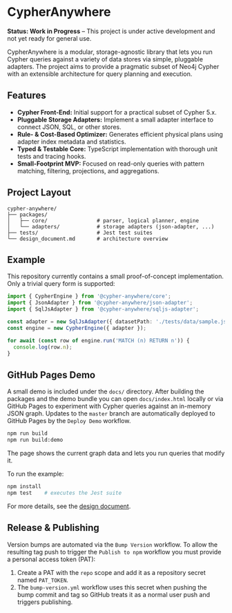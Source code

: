 # CypherAnywhere

**Status: Work in Progress** – This project is under active development and not yet ready for general use.

CypherAnywhere is a modular, storage-agnostic library that lets you run Cypher queries against a variety of data stores via simple, pluggable adapters. The project aims to provide a pragmatic subset of Neo4j Cypher with an extensible architecture for query planning and execution.

## Features

- **Cypher Front-End:** Initial support for a practical subset of Cypher 5.x.
- **Pluggable Storage Adapters:** Implement a small adapter interface to connect JSON, SQL, or other stores.
- **Rule- & Cost-Based Optimizer:** Generates efficient physical plans using adapter index metadata and statistics.
- **Typed & Testable Core:** TypeScript implementation with thorough unit tests and tracing hooks.
- **Small-Footprint MVP:** Focused on read-only queries with pattern matching, filtering, projections, and aggregations.

## Project Layout

```text
cypher-anywhere/
├── packages/
│   ├── core/                # parser, logical planner, engine
│   └── adapters/            # storage adapters (json-adapter, ...)
├── tests/                   # Jest test suites
└── design_document.md       # architecture overview
```

## Example

This repository currently contains a small proof-of-concept implementation. Only a trivial query form is supported:

```ts
import { CypherEngine } from '@cypher-anywhere/core';
import { JsonAdapter } from '@cypher-anywhere/json-adapter';
import { SqlJsAdapter } from '@cypher-anywhere/sqljs-adapter';

const adapter = new SqlJsAdapter({ datasetPath: './tests/data/sample.json' });
const engine = new CypherEngine({ adapter });

for await (const row of engine.run('MATCH (n) RETURN n')) {
  console.log(row.n);
}
```

## GitHub Pages Demo

A small demo is included under the `docs/` directory. After building the
packages and the demo bundle you can open `docs/index.html` locally or via
GitHub Pages to experiment with Cypher queries against an in-memory JSON
graph.
Updates to the `master` branch are automatically deployed to GitHub Pages by the
`Deploy Demo` workflow.

```bash
npm run build
npm run build:demo
```

The page shows the current graph data and lets you run queries that modify it.

To run the example:

```bash
npm install
npm test    # executes the Jest suite
```

For more details, see the [design document](./design_document.md).

## Release & Publishing

Version bumps are automated via the `Bump Version` workflow. To allow the
resulting tag push to trigger the `Publish to npm` workflow you must provide a
personal access token (PAT):

1. Create a PAT with the `repo` scope and add it as a repository secret named
   `PAT_TOKEN`.
2. The `bump-version.yml` workflow uses this secret when pushing the bump commit
   and tag so GitHub treats it as a normal user push and triggers publishing.
